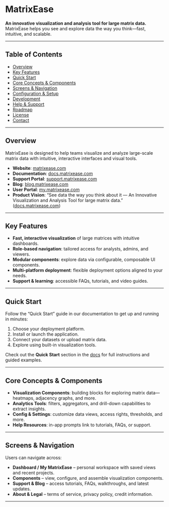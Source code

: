 # MatrixEase

**An innovative visualization and analysis tool for large matrix data.**  
MatrixEase helps you see and explore data the way you think—fast, intuitive, and scalable.

---

## Table of Contents

- [Overview](#overview)  
- [Key Features](#key-features)  
- [Quick Start](#quick-start)  
- [Core Concepts & Components](#core-concepts--components)  
- [Screens & Navigation](#screens--navigation)  
- [Configuration & Setup](#configuration--setup)  
- [Development](#development)  
- [Help & Support](#help--support)  
- [Roadmap](#roadmap)  
- [License](#license)  
- [Contact](#contact)

---

## Overview

MatrixEase is designed to help teams visualize and analyze large-scale matrix data with intuitive, interactive interfaces and visual tools.

- **Website**: [matrixease.com](https://www.matrixease.com/)  
- **Documentation**: [docs.matrixease.com](https://docs.matrixease.com/)  
- **Support Portal**: [support.matrixease.com](https://support.matrixease.com/)  
- **Blog**: [blog.matrixease.com](https://blog.matrixease.com/)  
- **User Portal**: [my.matrixease.com](https://my.matrixease.com/index.html/)  
- **Product Vision**: “See data the way you think about it — An Innovative Visualization and Analysis Tool for large matrix data.” ([docs.matrixease.com](https://docs.matrixease.com/))  

---

## Key Features

- **Fast, interactive visualization** of large matrices with intuitive dashboards.  
- **Role-based navigation**: tailored access for analysts, admins, and viewers.  
- **Modular components**: explore data via configurable, composable UI components.  
- **Multi-platform deployment**: flexible deployment options aligned to your needs.  
- **Support & learning**: accessible FAQs, tutorials, and video guides.  

---

## Quick Start

Follow the “Quick Start” guide in our documentation to get up and running in minutes:

1. Choose your deployment platform.  
2. Install or launch the application.  
3. Connect your datasets or upload matrix data.  
4. Explore using built-in visualization tools.

Check out the **Quick Start** section in the [docs](https://docs.matrixease.com/) for full instructions and guided examples.

---

## Core Concepts & Components

- **Visualization Components**: building blocks for exploring matrix data—heatmaps, adjacency graphs, and more.  
- **Analytics Tools**: filters, aggregators, and drill-down capabilities to extract insights.  
- **Config & Settings**: customize data views, access rights, thresholds, and more.  
- **Help Resources**: in-app prompts link to tutorials, FAQs, or support.  

---

## Screens & Navigation

Users can navigate across:

- **Dashboard / My MatrixEase** – personal workspace with saved views and recent projects.  
- **Components** – view, configure, and assemble visualization components.  
- **Support & Blog** – access tutorials, FAQs, walkthroughs, and latest updates.  
- **About & Legal** – terms of service, privacy policy, credit information.  

---

